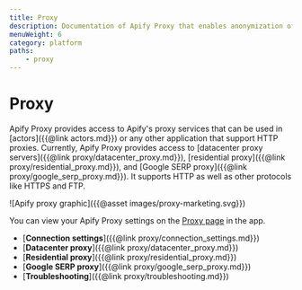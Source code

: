 ```yaml
---
title: Proxy
description: Documentation of Apify Proxy that enables anonymization of access to websites and IP rotation.
menuWeight: 6
category: platform
paths:
    - proxy
---
```


# [](./proxy)Proxy

Apify Proxy provides access to Apify's proxy services that can be used in [actors]({{@link actors.md}})
or any other application that support HTTP proxies.
Currently, Apify Proxy provides access to [datacenter proxy servers]({{@link proxy/datacenter_proxy.md}}),
[residential proxy]({{@link proxy/residential_proxy.md}}),
and [Google SERP proxy]({{@link proxy/google_serp_proxy.md}}).
It supports HTTP as well as other protocols like HTTPS and FTP.

![Apify proxy graphic]({{@asset images/proxy-marketing.svg}})

You can view your Apify Proxy settings on the [Proxy page](https://my.apify.com/proxy) in the app.


*   [**Connection settings**]({{@link proxy/connection_settings.md}})
*   [**Datacenter proxy**]({{@link proxy/datacenter_proxy.md}})
*   [**Residential proxy**]({{@link proxy/residential_proxy.md}})
*   [**Google SERP proxy**]({{@link proxy/google_serp_proxy.md}})
*   [**Troubleshooting**]({{@link proxy/troubleshooting.md}})

